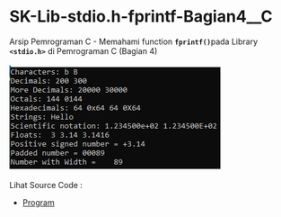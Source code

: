 # SK-Lib-stdio.h-fprintf-Bagian4__C
Arsip Pemrograman C - Memahami function <code><b>fprintf()</b></code>pada Library <code><b>&lt;stdio.h></b></code> di Pemrograman C (Bagian 4)<br><br>
<img src="https://github.com/RizkyKhapidsyah/SK-Lib-stdio.h-fprintf-Bagian4__C/blob/master/SK-Lib-stdio.h-fprintf-Bagian4__C/result/001.PNG"><br><br>
Lihat Source Code : <br>
- <a href="https://github.com/RizkyKhapidsyah/SK-Lib-stdio.h-fprintf-Bagian4__C/blob/master/SK-Lib-stdio.h-fprintf-Bagian4__C/Source.c">Program</a>
